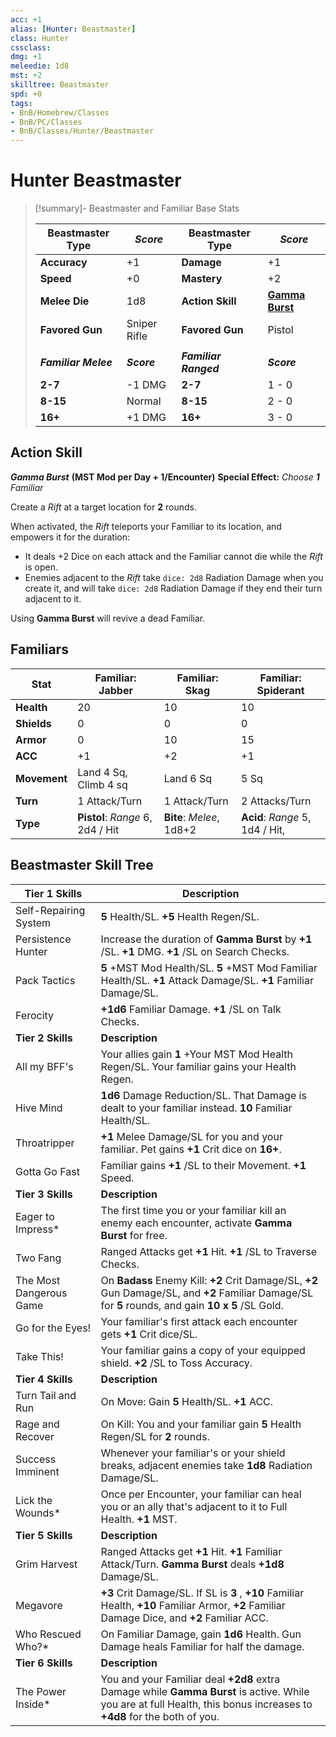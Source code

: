 ```yaml
---
acc: +1
alias: [Hunter: Beastmaster]
class: Hunter
cssclass: 
dmg: +1
meleedie: 1d8
mst: +2
skilltree: Beastmaster
spd: +0
tags:
- BnB/Homebrew/Classes
- BnB/PC/Classes
- BnB/Classes/Hunter/Beastmaster
---
```


# Hunter Beastmaster

>[!summary]- Beastmaster and Familiar Base Stats
>
> | __Beastmaster Type__ | ___Score___      | __Beastmaster Type__  | ___Score___                      |
> | -------------------- | ------------ | --------------------- | ---------------------------- |
> | __Accuracy__         | +1           | __Damage__            | +1                           |
> | __Speed__            | +0           | __Mastery__           | +2                           |
> | __Melee Die__        | 1d8          | __Action Skill__      | __[Gamma Burst](../Action_Skill/Gamma-Burst.md)__ |
> | __Favored Gun__      | Sniper Rifle | __Favored Gun__       | Pistol                       |
> |                      |              |                       |                              |
> | ___Familiar Melee___ | ___Score___      | ___Familiar Ranged___ | ___Score___                      |
> | __2-7__              | -1 DMG       | __2-7__                   | 1 - 0                          |
> | __8-15__             | Normal       | __8-15__                  | 2 - 0                          |
> | __16+__              | +1 DMG       | __16+__                   | 3 - 0                             |

## Action Skill

___Gamma Burst___
__(MST Mod per Day + 1/Encounter)__
__Special Effect:__ _Choose __1__ Familiar_

Create a _Rift_ at a target location for __2__ rounds. 

When activated, the _Rift_ teleports your Familiar to its location, and empowers it for the duration: 
- It deals +2 Dice on each attack and the Familiar cannot die while the _Rift_ is open. 
- Enemies adjacent to the _Rift_ take `dice: 2d8` Radiation Damage when you create it, and will take `dice: 2d8` Radiation Damage if they end their turn adjacent to it. 

Using __Gamma Burst__ will revive a dead Familiar.

## Familiars

| __Stat__     | __Familiar: Jabber__             | __Familiar: Skag__       | __Familiar: Spiderant__ |
| ------------ | -------------------------------- | ------------------------ | ----------------------- |
| __Health__   | 20                               | 10                       | 10                        |
| __Shields__  | 0                                | 0                        |   0                      |
| __Armor__    | 0                                | 10                       |    15                     |
| __ACC__      | +1                               | +2                       | +1                      |
| __Movement__ | Land 4 Sq, Climb 4 sq            | Land 6 Sq                |      5 Sq                   |
| __Turn__     | 1 Attack/Turn                    | 1 Attack/Turn            |          2 Attacks/Turn               |
| __Type__     | __Pistol__: _Range_ 6, 2d4 / Hit | __Bite__: _Melee_, 1d8+2 | __Acid__: _Range_ 5, 1d4 / Hit,                         |

## Beastmaster Skill Tree

| __Tier 1 Skills__ | __Description__ |
| --- | --- |
| Self-Repairing System | __5__ Health/SL. __+5__ Health Regen/SL. |
| Persistence Hunter | Increase the duration of __Gamma Burst__ by __+1__ /SL. __+1__ DMG. __+1__ /SL on Search Checks. |
| Pack Tactics | __5__ +MST Mod Health/SL. __5__ +MST Mod Familiar Health/SL. __+1__ Attack Damage/SL. __+1__ Familiar Damage/SL. |
| Ferocity | __+1d6__ Familiar Damage. __+1__ /SL on Talk Checks. |
| __Tier 2 Skills__ | __Description__ |
| All my BFF's | Your allies gain __1__ +Your MST Mod Health Regen/SL. Your familiar gains your Health Regen. |
| Hive Mind | __1d6__ Damage Reduction/SL. That Damage is dealt to your familiar instead. __10__ Familiar Health/SL. |
| Throatripper | __+1__ Melee Damage/SL for you and your familiar. Pet gains __+1__ Crit dice on __16+__. |
| Gotta Go Fast | Familiar gains __+1__ /SL to their Movement. __+1__ Speed. |
| __Tier 3 Skills__ | __Description__ |
| Eager to Impress\* | The first time you or your familiar kill an enemy each encounter, activate __Gamma Burst__ for free. |
| Two Fang | Ranged Attacks get __+1__ Hit. __+1__ /SL to Traverse Checks. |
| The Most Dangerous Game | On __Badass__ Enemy Kill: __+2__ Crit Damage/SL, __+2__ Gun Damage/SL, and __+2__ Familiar Damage/SL for __5__ rounds, and gain __10 x 5__ /SL Gold. |
| Go for the Eyes! | Your familiar's first attack each encounter gets __+1__ Crit dice/SL. |
| Take This! | Your familiar gains a copy of your equipped shield. __+2__ /SL to Toss Accuracy. |
| __Tier 4 Skills__ | __Description__ |
| Turn Tail and Run | On Move: Gain __5__ Health/SL. __+1__ ACC. |
| Rage and Recover | On Kill: You and your familiar gain __5__ Health Regen/SL for __2__ rounds. |
| Success Imminent | Whenever your familiar's or your shield breaks, adjacent enemies take __1d8__ Radiation Damage/SL. |
| Lick the Wounds\* | Once per Encounter, your familiar can heal you or an ally that's adjacent to it to Full Health. __+1__ MST. |
| __Tier 5 Skills__ | __Description__ |
| Grim Harvest | Ranged Attacks get __+1__ Hit. __+1__ Familiar Attack/Turn. __Gamma Burst__ deals __+1d8__ Damage/SL. |
| Megavore | __+3__ Crit Damage/SL. If SL is __3__ , __+10__ Familiar Health, __+10__ Familiar Armor, __+2__ Familiar Damage Dice, and __+2__ Familiar ACC. |
| Who Rescued Who?\* | On Familiar Damage, gain __1d6__ Health. Gun Damage heals Familiar for half the damage. |
| __Tier 6 Skills__ | __Description__ |
| The Power Inside\* | You and your Familiar deal __+2d8__ extra Damage while __Gamma Burst__ is active. While you are at full Health, this bonus increases to __+4d8__ for the both of you. |